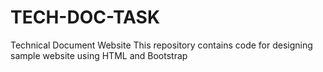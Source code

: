 # TECH-DOC-TASK
Technical Document Website
This repository contains code for designing sample website using HTML and Bootstrap
